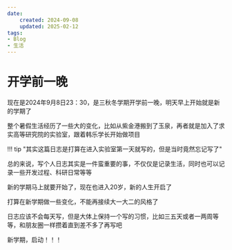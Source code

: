 ```yaml
---
date:
    created: 2024-09-08
    updated: 2025-02-12
tags:
- Blog
- 生活
---
```


# 开学前一晚

现在是2024年9月8日23：30，是三秋冬学期开学前一晚，明天早上开始就是新的学期了

<!-- more -->

整个暑假生活经历了一些大的变化，比如从紫金港搬到了玉泉，再者就是加入了求实高等研究院的实验室，跟着韩乐学长开始做项目

!!! tip "其实这篇日志是打算在进入实验室第一天就写的，但是当时竟然忘记写了"

总的来说，写个人日志其实是一件蛮重要的事，不仅仅是记录生活，同时也可以记录一些开发过程、科研日常等等

新的学期马上就要开始了，现在也进入20岁，新的人生开启了

打算在新学期做一些变化，不能再接续大一大二的风格了

日志应该不会每天写，但是大体上保持一个写的习惯，比如三五天或者一两周等等，和朋友圈一样攒着直到差不多了再写吧

新学期，启动！！！
